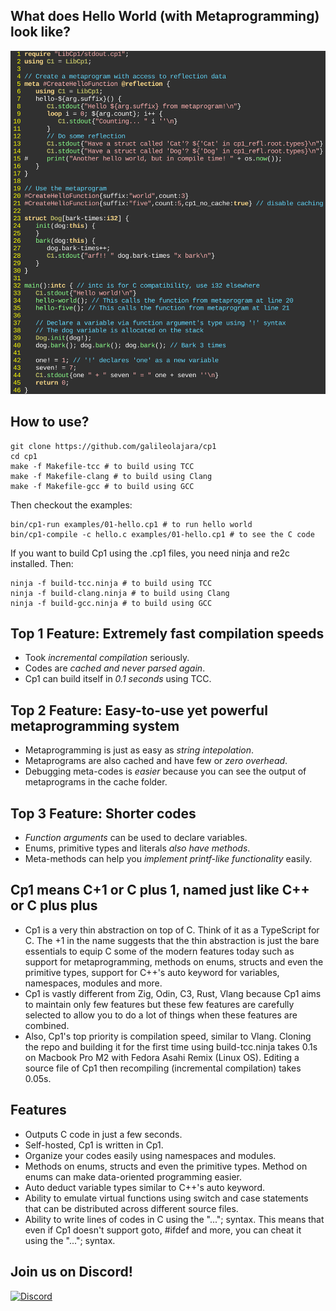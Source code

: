 ## What does Hello World (with Metaprogramming) look like?
![hello](/images/helloworld-2025-02-26.5.png)

How to use?
-
```
git clone https://github.com/galileolajara/cp1
cd cp1
make -f Makefile-tcc # to build using TCC
make -f Makefile-clang # to build using Clang
make -f Makefile-gcc # to build using GCC
```

Then checkout the examples:
```
bin/cp1-run examples/01-hello.cp1 # to run hello world
bin/cp1-compile -c hello.c examples/01-hello.cp1 # to see the C code
```

If you want to build Cp1 using the .cp1 files, you need ninja and re2c installed. Then:
```
ninja -f build-tcc.ninja # to build using TCC
ninja -f build-clang.ninja # to build using Clang
ninja -f build-gcc.ninja # to build using GCC
```
Top 1 Feature: Extremely fast compilation speeds
-
- Took *incremental compilation* seriously.
- Codes are *cached and never parsed again*.
- Cp1 can build itself in *0.1 seconds* using TCC.

Top 2 Feature: Easy-to-use yet powerful metaprogramming system
-
- Metaprogramming is just as easy as *string intepolation*.
- Metaprograms are also cached and have few or *zero overhead*.
- Debugging meta-codes is *easier* because you can see the output of metaprograms in the cache folder.

Top 3 Feature: Shorter codes
-
- *Function arguments* can be used to declare variables.
- Enums, primitive types and literals *also have methods*.
- Meta-methods can help you *implement printf-like functionality* easily.

Cp1 means C+1 or C plus 1, named just like C++ or C plus plus
-
- Cp1 is a very thin abstraction on top of C. Think of it as a TypeScript for C. The +1 in the name suggests that the thin abstraction is just the bare essentials to equip C some of the modern features today such as support for metaprogramming, methods on enums, structs and even the primitive types, support for C++'s auto keyword for variables, namespaces, modules and more.
- Cp1 is vastly different from Zig, Odin, C3, Rust, Vlang because Cp1 aims to maintain only few features but these few features are carefully selected to allow you to do a lot of things when these features are combined.
- Also, Cp1's top priority is compilation speed, similar to Vlang. Cloning the repo and building it for the first time using build-tcc.ninja takes 0.1s on Macbook Pro M2 with Fedora Asahi Remix (Linux OS). Editing a source file of Cp1 then recompiling (incremental compilation) takes 0.05s.

Features
-
- Outputs C code in just a few seconds.
- Self-hosted, Cp1 is written in Cp1.
- Organize your codes easily using namespaces and modules.
- Methods on enums, structs and even the primitive types. Method on enums can make data-oriented programming easier.
- Auto deduct variable types similar to C++'s auto keyword.
- Ability to emulate virtual functions using switch and case statements that can be distributed across different source files.
- Ability to write lines of codes in C using the "..."; syntax. This means that even if Cp1 doesn't support goto, #ifdef and more, you can cheat it using the "..."; syntax.

Join us on Discord!
-
[![Discord](https://dcbadge.vercel.app/api/server/qBtunCNyUS)](https://discord.gg/qBtunCNyUS)
